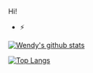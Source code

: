 Hi!

- :zap: 



[![Wendy's github stats](https://github-readme-stats.vercel.app/api?username=wp043&count_private=true&show_icons=true&theme=radical&hide_rank=false)](https://github.com/anuraghazra/github-readme-stats)

[![Top Langs](https://github-readme-stats.vercel.app/api/top-langs/?username=wp043)](https://github.com/anuraghazra/github-readme-stats)